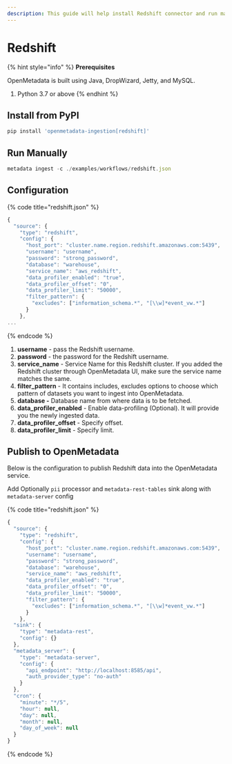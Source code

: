 ```yaml
---
description: This guide will help install Redshift connector and run manually
---
```


# Redshift

{% hint style="info" %}
**Prerequisites**

OpenMetadata is built using Java, DropWizard, Jetty, and MySQL.

1. Python 3.7 or above
{% endhint %}

## Install from PyPI <a id="install-from-pypi-or-source"></a>

```javascript
pip install 'openmetadata-ingestion[redshift]'
```

## Run Manually <a id="run-manually"></a>

```javascript
metadata ingest -c ./examples/workflows/redshift.json
```

## Configuration

{% code title="redshift.json" %}
```javascript
{
  "source": {
    "type": "redshift",
    "config": {
      "host_port": "cluster.name.region.redshift.amazonaws.com:5439",
      "username": "username",
      "password": "strong_password",
      "database": "warehouse",
      "service_name": "aws_redshift",
      "data_profiler_enabled": "true",
      "data_profiler_offset": "0",
      "data_profiler_limit": "50000",
      "filter_pattern": {
        "excludes": ["information_schema.*", "[\\w]*event_vw.*"]
      }
    },
...
```
{% endcode %}

1. **username** - pass the Redshift username.
2. **password** - the password for the Redshift username.
3. **service\_name** - Service Name for this Redshift cluster. If you added the Redshift cluster through OpenMetadata UI, make sure the service name matches the same.
4. **filter\_pattern** - It contains includes, excludes options to choose which pattern of datasets you want to ingest into OpenMetadata.
5. **database -** Database name from where data is to be fetched.‌
6. **data\_profiler\_enabled** - Enable data-profiling \(Optional\). It will provide you the newly ingested data.
7. **data\_profiler\_offset** - Specify offset.
8. **data\_profiler\_limit** - Specify limit.

## Publish to OpenMetadata <a id="publish-to-openmetadata"></a>

Below is the configuration to publish Redshift data into the OpenMetadata service.‌

Add Optionally `pii` processor and `metadata-rest-tables` sink along with `metadata-server` config

{% code title="redshift.json" %}
```javascript
{
  "source": {
    "type": "redshift",
    "config": {
      "host_port": "cluster.name.region.redshift.amazonaws.com:5439",
      "username": "username",
      "password": "strong_password",
      "database": "warehouse",
      "service_name": "aws_redshift",
      "data_profiler_enabled": "true",
      "data_profiler_offset": "0",
      "data_profiler_limit": "50000",
      "filter_pattern": {
        "excludes": ["information_schema.*", "[\\w]*event_vw.*"]
      }
    },
  "sink": {
    "type": "metadata-rest",
    "config": {}
  },
  "metadata_server": {
    "type": "metadata-server",
    "config": {
      "api_endpoint": "http://localhost:8585/api",
      "auth_provider_type": "no-auth"
    }
  },
  "cron": {
    "minute": "*/5",
    "hour": null,
    "day": null,
    "month": null,
    "day_of_week": null
  }
}
```
{% endcode %}

